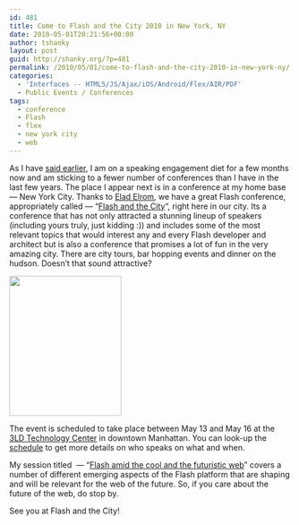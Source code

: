 ```yaml
---
id: 481
title: Come to Flash and the City 2010 in New York, NY
date: 2010-05-01T20:21:56+00:00
author: tshanky
layout: post
guid: http://shanky.org/?p=481
permalink: /2010/05/01/come-to-flash-and-the-city-2010-in-new-york-ny/
categories:
  - 'Interfaces -- HTML5/JS/Ajax/iOS/Android/Flex/AIR/PDF'
  - Public Events / Conferences
tags:
  - conference
  - Flash
  - flex
  - new york city
  - web
---
```

As I have <a title=" Speaking at 360 Flex San Jose — March 7-10, 2010" href="http://shanky.org/2010/02/09/speaking-at-360-flex-san-jose-march-7-10-2010/" target="_blank">said earlier</a>, I am on a speaking engagement diet for a few months now and am sticking to a fewer number of conferences than I have in the last few years. The place I appear next is in a conference at my home base &#8212; New York City. Thanks to <a title="Elad Elrom" href="http://elromdesign.com/blog/" target="_blank">Elad Elrom</a>, we have a great Flash conference, appropriately called &#8212; &#8220;<a title="Flash and the City" href="http://blog.flashandthecity.com/" target="_blank">Flash and the City</a>&#8220;, right here in our city. Its a conference that has not only attracted a stunning lineup of speakers (including yours truly, just kidding :)) and includes some of the most relevant topics that would interest any and every Flash developer and architect but is also a conference that promises a lot of fun in the very amazing city. There are city tours, bar hopping events and dinner on the hudson. Doesn&#8217;t that sound attractive?

[<img class="alignnone size-full wp-image-482" title="shashank-tiwari" src="http://shanky.org/wp-content/uploads/2010/05/shashank-tiwari.jpg" alt="" width="200" height="250" />](http://blog.flashandthecity.com/buy-tickets/)

The event is scheduled to take place between May 13 and May 16 at the <a title="3LD Technology Center" href="http://3ldnyc.org/" target="_blank">3LD Technology Center</a> in downtown Manhattan. You can look-up the <a title="Flash and the City Schedule" href="http://blog.flashandthecity.com/schedule/" target="_blank">schedule</a> to get more details on who speaks on what and when.

My session titled  &#8212; &#8220;<a title="Flash Amid the Cool & the Futuristic Web" href="http://blog.flashandthecity.com/schedule/2010-sessions/day-1/technical-track/shashank-tiwari-session/" target="_blank">Flash amid the cool and the futuristic web</a>&#8221; covers a number of different emerging aspects of the Flash platform that are shaping and will be relevant for the web of the future. So, if you care about the future of the web, do stop by.

See you at Flash and the City!
